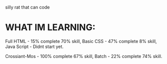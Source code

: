 silly rat that can code



# WHAT IM LEARNING:
  Full HTML - 15% complete 70% skill,
  Basic CSS - 47% complete 8% skill,
  Java Script - Didnt start yet.

  Crossiant-Mos - 100% complete 67% skill,
  Batch - 22% complete 74% skill.
